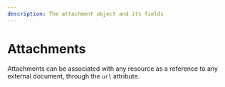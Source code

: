 ```yaml
---
description: The attachment object and its fields
---
```


# Attachments

Attachments can be associated with any resource as a reference to any external document, through the `url` attribute.

